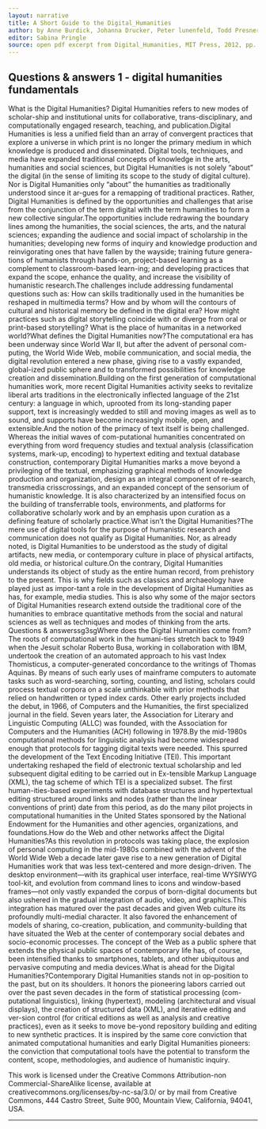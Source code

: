 ```yaml
---
layout: narrative
title: A Short Guide to the Digital_Humanities
author: by Anne Burdick, Johanna Drucker, Peter lunenfeld, Todd Presner, Jeffrey Schnapp
editor: Sabina Pringle
source: open pdf excerpt from Digital_Humanities, MIT Press, 2012, pp. 121–136.
---
```


## Questions & answers 1 - digital humanities fundamentals

What is the Digital Humanities? Digital Humanities refers to new modes of scholar-ship and institutional units for collaborative, trans-disciplinary, and computationally engaged research, teaching, and publication.Digital Humanities is less a unified field than an array of convergent practices that explore a universe in which print is no longer the primary medium in which knowledge is produced and disseminated. Digital tools, techniques, and media have expanded traditional concepts of knowledge in the arts, humanities and social sciences, but Digital Humanities is not solely “about” the digital (in the sense of limiting its scope to the study of digital culture). Nor is Digital Humanities only “about” the humanities as traditionally understood since it ar-gues for a remapping of traditional practices. Rather, Digital Humanities is defined by the opportunities and challenges that arise from the conjunction of the term digital with the term humanities to form a new collective singular.The opportunities include redrawing the boundary lines among the humanities, the social sciences, the arts, and the natural sciences; expanding the audience and social impact of scholarship in the humanities; developing new forms of inquiry and knowledge production and reinvigorating ones that have fallen by the wayside; training future genera-tions of humanists through hands-on, project-based learning as a complement to classroom-based learn-ing; and developing practices that expand the scope, enhance the quality, and increase the visibility of humanistic research.The challenges include addressing fundamental questions such as: How can skills traditionally used in the humanities be reshaped in multimedia terms? How and by whom will the contours of cultural and historical memory be defined in the digital era?  How might practices such as digital storytelling coincide with or diverge from oral or print-based storytelling? What is the place of humanitas in a networked world?What defines the Digital Humanities now?The computational era has been underway since World War II, but after the advent of personal com-puting, the World Wide Web, mobile communication, and social media, the digital revolution entered a new phase, giving rise to a vastly expanded, global-ized public sphere and to transformed possibilities for knowledge creation and dissemination.Building on the first generation of computational humanities work, more recent Digital Humanities activity seeks to revitalize liberal arts traditions in the electronically inflected language of the 21st century: a language in which, uprooted from its long-standing paper support, text is increasingly wedded to still and moving images as well as to sound, and supports have become increasingly mobile, open, and extensible.And the notion of the primacy of text itself is being challenged. Whereas the initial waves of com-putational humanities concentrated on everything from word frequency studies and textual analysis (classification systems, mark-up, encoding) to hypertext editing and textual database construction, contemporary Digital Humanities marks a move beyond a privileging of the textual, emphasizing graphical methods of knowledge production and organization, design as an integral component of re-search, transmedia crisscrossings, and an expanded concept of the sensorium of humanistic knowledge. It is also characterized by an intensified focus on the building of transferrable tools, environments, and platforms for collaborative scholarly work and by an emphasis upon curation as a defining feature of scholarly practice.What isn’t the Digital Humanities?The mere use of digital tools for the purpose of humanistic research and communication does not qualify as Digital Humanities. Nor, as already noted, is Digital Humanities to be understood as the study of digital artifacts, new media, or contemporary culture in place of physical artifacts, old media, or historical culture.On the contrary, Digital Humanities understands its object of study as the entire human record, from prehistory to the present. This is why fields such as classics and archaeology have played just as impor-tant a role in the development of Digital Humanities as has, for example, media studies. This is also why some of the major sectors of Digital Humanities research extend outside the traditional core of the humanities to embrace quantitative methods from the social and natural sciences as well as techniques and modes of thinking from the arts.
Questions & answerssg3sgWhere does the Digital Humanities come from?The roots of computational work in the humani-ties stretch back to 1949 when the Jesuit scholar Roberto Busa, working in collaboration with IBM, undertook the creation of an automated approach to his vast Index Thomisticus, a computer-generated concordance to the writings of Thomas Aquinas. By means of such early uses of mainframe computers to automate tasks such as word-searching, sorting, counting, and listing, scholars could process textual corpora on a scale unthinkable with prior methods that relied on handwritten or typed index cards. Other early projects included the debut, in 1966, of Computers and the Humanities, the first specialized journal in the field. Seven years later, the Association for Literary and Linguistic Computing (ALLC) was founded, with the Association for Computers and the Humanities (ACH) following in 1978.By the mid-1980s computational methods for linguistic analysis had become widespread enough that protocols for tagging digital texts were needed. This spurred the development of the Text Encoding Initiative (TEI). This important undertaking reshaped the field of electronic textual scholarship and led subsequent digital editing to be carried out in Ex-tensible Markup Language (XML), the tag scheme of which TEI is a specialized subset. The first human-ities-based experiments with database structures and hypertextual editing structured around links and nodes (rather than the linear conventions of print) date from this period, as do the many pilot projects in computational humanities in the United States  sponsored by the National Endowment for  the Humanities and other agencies, organizations,  and foundations.How do the Web and other networks affect the Digital Humanities?As this revolution in protocols was taking place, the explosion of personal computing in the mid-1980s combined with the advent of the World Wide Web a decade later gave rise to a new generation of Digital Humanities work that was less text-centered and more design-driven. The desktop environment—with its graphical user interface, real-time WYSIWYG tool-kit, and evolution from command lines to icons and window-based frames—not only vastly expanded the corpus of born-digital documents but also ushered in the gradual integration of audio, video, and graphics.This integration has matured over the past decades and given Web culture its profoundly multi-medial character. It also favored the enhancement of models of sharing, co-creation, publication, and community-building that have situated the Web at the center of contemporary social debates and socio-economic processes. The concept of the  Web as a public sphere that extends the physical public spaces of contemporary life has, of course, been intensified thanks to smartphones, tablets,  and other ubiquitous and pervasive computing and  media devices.What is ahead for the Digital Humanities?Contemporary Digital Humanities stands not in op-position to the past, but on its shoulders. It honors the pioneering labors carried out over the past seven decades in the form of statistical processing (com-putational linguistics), linking (hypertext), modeling (architectural and visual displays), the creation of structured data (XML), and iterative editing and ver-sion control (for critical editions as well as analysis and creative practices), even as it seeks to move be-yond repository building and editing to new synthetic practices. It is inspired by the same core conviction that animated computational humanities and early Digital Humanities pioneers: the conviction that computational tools have the potential to transform the content, scope, methodologies, and audience of humanistic inquiry.

This work is licensed under the Creative Commons Attribution-non Commercial-ShareAlike license, available at creativecommons.org/licenses/by-nc-sa/3.0/ or by mail from Creative Commons, 444 Castro Street, Suite 900, Mountain View, California, 94041, USA.

---
